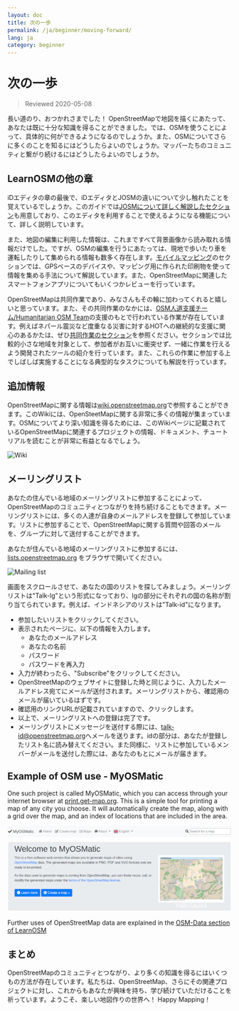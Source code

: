 ```yaml
---
layout: doc
title: 次の一歩
permalink: /ja/beginner/moving-forward/
lang: ja
category: beginner
---
```


次の一歩
===============

> Reviewed 2020-05-08  

長い道のり、おつかれさまでした！ OpenStreetMapで地図を描くにあたって、あなたは既に十分な知識を得ることができました。では、OSMを使うことによって、具体的に何ができるようになるのでしょうか。また、OSMについてさらに多くのことを知るにはどうしたらよいのでしょうか。マッパーたちのコミュニティと繋がり続けるにはどうしたらよいのでしょうか。  

LearnOSMの他の章
---------------------------

iDエディタの章の最後で、iDエディタとJOSMの違いについて少し触れたことを覚えているでしょうか。このガイドでは[JOSMについて詳しく解説したセクション](/ja/josm)も用意しており、このエディタを利用することで使えるようになる機能について、詳しく説明しています。  

また、地図の編集に利用した情報は、これまですべて背景画像から読み取れる情報だけでした。ですが、OSMの編集を行うにあたっては、現地で歩いたり車を運転したりして集められる情報も数多く存在します。[モバイルマッピング](/ja/mobile-mapping/)のセクションでは、GPSベースのデバイスや、マッピング用に作られた印刷物を使って情報を集める手法について解説しています。また、OpenStreetMapに関連したスマートフォンアプリについてもいくつかレビューを行っています。  

OpenStreetMapは共同作業であり、みなさんもその輪に加わってくれると嬉しいと思っています。また、その共同作業のなかには、[OSM人道支援チーム/Humanitarian OSM Team](http://hotosm.org)の支援のもとで行われている作業が存在しています。例えばネパール震災など度重なる災害に対するHOTへの継続的な支援に関心のあるかたは、ぜひ[共同作業のセクション](/ja/coordination/)を参照ください。セクションでは比較的小さな地域を対象として、参加者がお互いに衝突せず、一緒に作業を行えるよう開発されたツールの紹介を行っています。また、これらの作業に参加する上でしばしば実施することになる典型的なタスクについても解説を行っています。  


追加情報
----------

OpenStreetMapに関する情報は[wiki.openstreetmap.org](http://wiki.openstreetmap.org)で参照することができます。このWikiには、OpenSteetMapに関する非常に多くの情報が集まっています。OSMについてより深い知識を得るためには、このWikiページに記載されているOpenStreetMapに関連するプロジェクトの情報、ドキュメント、チュートリアルを読むことが非常に有益となるでしょう。  

![Wiki][]

<!-- also more info on this site once it is prepared -->

メーリングリスト
------------

あなたの住んでいる地域のメーリングリストに参加することによって、OpenStreetMapのコミュニティとつながりを持ち続けることもできます。メーリングリストには、多くの人達が自身のメールアドレスを登録して参加しています。リストに参加することで、OpenStreetMapに関する質問や回答のメールを、グループに対して送付することができます。  

あなたが住んでいる地域のメーリングリストに参加するには、 [lists.openstreetmap.org](http://lists.openstreetmap.org/) をブラウザで開いてください。  

![Mailing list][]

画面をスクロールさせて、あなたの国のリストを探してみましょう。メーリングリストは"Talk-lg"という形式になっており、lgの部分にそれぞれの国の名称が割り当てられています。例えば、インドネシアのリストは"Talk-id"になります。  

- 参加したいリストをクリックしてください。  
- 表示されたページに、以下の情報を入力します。  
    + あなたのメールアドレス  
    + あなたの名前  
    + パスワード  
    + パスワードを再入力  
- 入力が終わったら、"Subscribe"をクリックしてください。
- OpenStreetMapのウェブサイトに登録した時と同じように、入力したメールアドレス宛てにメールが送付されます。メーリングリストから、確認用のメールが届いているはずです。  
- 確認用のリンクURLが記載されていますので、クリックします。  
- 以上で、メーリングリストへの登録は完了です。  
- メーリングリストにメッセージを送付する際には、[talk-id@openstreetmap.org](mailto:talk-id@openstreetmap.org)へメールを送ります。idの部分は、あなたが登録したリスト名に読み替えてください。また同様に、リストに参加しているメンバーがメールを送付した際には、あなたのもとにメールが届きます。  


Example of OSM use - MyOSMatic
----------

One such project is called MyOSMatic, which you can access through your internet browser at [print.get-map.org](https://print.get-map.org/). This is a simple tool for printing a map of any city you choose. It will automatically create the map, along with a grid over the map, and an index of locations that are included in the area.

![MyOSMatic][]


Further uses of OpenStreetMap data are explained in the [OSM-Data section of LearnOSM](/en/osm-data/)


まとめ
-------

OpenStreetMapのコミュニティとつながり、より多くの知識を得るにはいくつもの方法が存在しています。私たちは、OpenStreetMap、さらにその関連プロジェクトに対し、これからもあなたが興味を持ち、学び続けていただけることを祈っています。ようこそ、楽しい地図作りの世界へ！ Happy Mapping！


[MyOSMatic]: /images/beginner/myosmatic-homepage.png
[Wiki]: /images/beginner/osm-wiki.png
[Mailing list]: /images/beginner/osm-mailing-lists.png